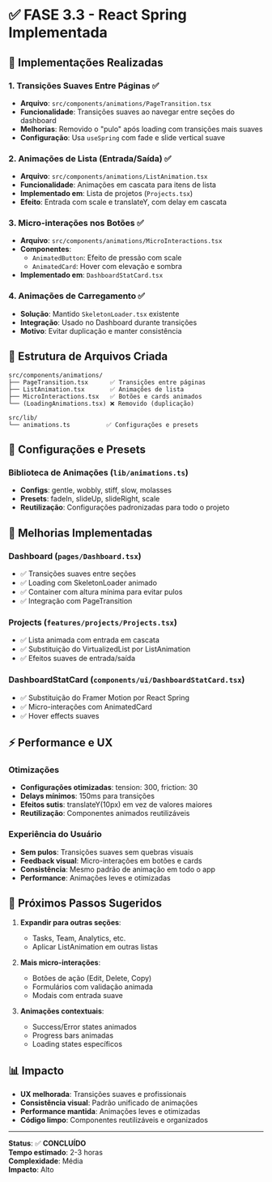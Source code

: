 # ✅ FASE 3.3 - React Spring Implementada

## 🎯 Implementações Realizadas

### 1. **Transições Suaves Entre Páginas** ✅
- **Arquivo**: `src/components/animations/PageTransition.tsx`
- **Funcionalidade**: Transições suaves ao navegar entre seções do dashboard
- **Melhorias**: Removido o "pulo" após loading com transições mais suaves
- **Configuração**: Usa `useSpring` com fade e slide vertical suave

### 2. **Animações de Lista (Entrada/Saída)** ✅
- **Arquivo**: `src/components/animations/ListAnimation.tsx`
- **Funcionalidade**: Animações em cascata para itens de lista
- **Implementado em**: Lista de projetos (`Projects.tsx`)
- **Efeito**: Entrada com scale e translateY, com delay em cascata

### 3. **Micro-interações nos Botões** ✅
- **Arquivo**: `src/components/animations/MicroInteractions.tsx`
- **Componentes**:
  - `AnimatedButton`: Efeito de pressão com scale
  - `AnimatedCard`: Hover com elevação e sombra
- **Implementado em**: `DashboardStatCard.tsx`

### 4. **Animações de Carregamento** ✅
- **Solução**: Mantido `SkeletonLoader.tsx` existente
- **Integração**: Usado no Dashboard durante transições
- **Motivo**: Evitar duplicação e manter consistência

## 📁 Estrutura de Arquivos Criada

```
src/components/animations/
├── PageTransition.tsx      ✅ Transições entre páginas
├── ListAnimation.tsx       ✅ Animações de lista
├── MicroInteractions.tsx   ✅ Botões e cards animados
└── (LoadingAnimations.tsx) ❌ Removido (duplicação)

src/lib/
└── animations.ts          ✅ Configurações e presets
```

## 🔧 Configurações e Presets

### Biblioteca de Animações (`lib/animations.ts`)
- **Configs**: gentle, wobbly, stiff, slow, molasses
- **Presets**: fadeIn, slideUp, slideRight, scale
- **Reutilização**: Configurações padronizadas para todo o projeto

## 🎨 Melhorias Implementadas

### Dashboard (`pages/Dashboard.tsx`)
- ✅ Transições suaves entre seções
- ✅ Loading com SkeletonLoader animado
- ✅ Container com altura mínima para evitar pulos
- ✅ Integração com PageTransition

### Projects (`features/projects/Projects.tsx`)
- ✅ Lista animada com entrada em cascata
- ✅ Substituição do VirtualizedList por ListAnimation
- ✅ Efeitos suaves de entrada/saída

### DashboardStatCard (`components/ui/DashboardStatCard.tsx`)
- ✅ Substituição do Framer Motion por React Spring
- ✅ Micro-interações com AnimatedCard
- ✅ Hover effects suaves

## ⚡ Performance e UX

### Otimizações
- **Configurações otimizadas**: tension: 300, friction: 30
- **Delays mínimos**: 150ms para transições
- **Efeitos sutis**: translateY(10px) em vez de valores maiores
- **Reutilização**: Componentes animados reutilizáveis

### Experiência do Usuário
- **Sem pulos**: Transições suaves sem quebras visuais
- **Feedback visual**: Micro-interações em botões e cards
- **Consistência**: Mesmo padrão de animação em todo o app
- **Performance**: Animações leves e otimizadas

## 🚀 Próximos Passos Sugeridos

1. **Expandir para outras seções**:
   - Tasks, Team, Analytics, etc.
   - Aplicar ListAnimation em outras listas

2. **Mais micro-interações**:
   - Botões de ação (Edit, Delete, Copy)
   - Formulários com validação animada
   - Modais com entrada suave

3. **Animações contextuais**:
   - Success/Error states animados
   - Progress bars animadas
   - Loading states específicos

## 📊 Impacto

- **UX melhorada**: Transições suaves e profissionais
- **Consistência visual**: Padrão unificado de animações
- **Performance mantida**: Animações leves e otimizadas
- **Código limpo**: Componentes reutilizáveis e organizados

---

**Status**: ✅ **CONCLUÍDO**  
**Tempo estimado**: 2-3 horas  
**Complexidade**: Média  
**Impacto**: Alto